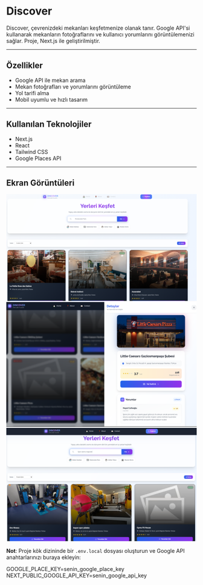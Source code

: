 # Discover

Discover, çevrenizdeki mekanları keşfetmenize olanak tanır. Google API'si kullanarak mekanların fotoğraflarını ve kullanıcı yorumlarını görüntülemenizi sağlar. Proje, Next.js ile geliştirilmiştir.

---

## Özellikler

- Google API ile mekan arama  
- Mekan fotoğrafları ve yorumlarını görüntüleme  
- Yol tarifi alma  
- Mobil uyumlu ve hızlı tasarım  

---

## Kullanılan Teknolojiler

- Next.js  
- React  
- Tailwind CSS  
- Google Places API  

---

## Ekran Görüntüleri

![Ekran Görüntüsü 1](screenshots/1.PNG)  
![Ekran Görüntüsü 2](screenshots/4.PNG)  
![Ekran Görüntüsü 3](screenshots/3.PNG)

**Not**: Proje kök dizininde bir `.env.local` dosyası oluşturun ve Google API anahtarlarınızı buraya ekleyin:

 GOOGLE_PLACE_KEY=senin_google_place_key
 NEXT_PUBLIC_GOOGLE_API_KEY=senin_google_api_key